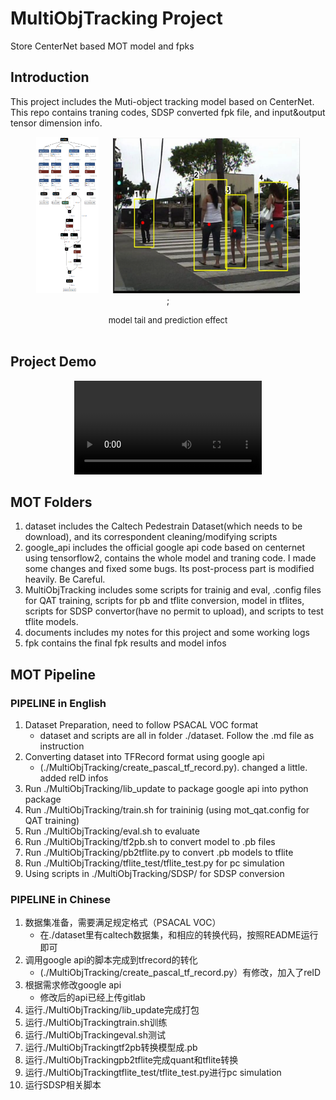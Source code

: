 # MultiObjTracking Project

Store CenterNet based MOT model and fpks

## Introduction
This project includes the Muti-object tracking model based on CenterNet. This repo contains traning codes, SDSP converted fpk file, and input&output tensor dimension info.

<center>
<figure class='half'>
<img width ='100', height = '250' src=./images/model_structure.png/> &emsp;
<img width ='300', height = '250' src=./images/static_demo.png/>;
</figure>
</center>
<center> <font size = 2> model tail and prediction effect </font> </center>
<br/>

## Project Demo

<center>
<video src="./images/video_DR_1.mp4"></video>
</center>



## MOT Folders
1. dataset includes the Caltech Pedestrain Dataset(which needs to be download), and its correspondent cleaning/modifying scripts
2. google_api includes the official google api code based on centernet using tensorflow2, contains the whole model and traning code. I made some changes and fixed some bugs. Its post-process part is modified heavily. Be Careful.
3. MultiObjTracking includes some scripts for trainig and eval, .config files for QAT training, scripts for pb and tflite conversion, model in tflites, scripts for SDSP convertor(have no permit to upload), and scripts to test tflite models.
4. documents includes my notes for this project and some working logs
5. fpk contains the final fpk results and model infos

## MOT Pipeline
### PIPELINE in English
1. Dataset Preparation, need to follow PSACAL VOC format
      * dataset and scripts are all in folder ./dataset. Follow the .md file as instruction
2. Converting dataset into TFRecord format using google api
      * (./MultiObjTracking/create_pascal_tf_record.py). changed a little. added reID infos
3. Run ./MultiObjTracking/lib_update to package google api into python package
4. Run ./MultiObjTracking/train.sh for traininig (using mot_qat.config for QAT training)
5. Run ./MultiObjTracking/eval.sh to evaluate
6. Run ./MultiObjTracking/tf2pb.sh to convert model to .pb files
7. Run ./MultiObjTracking/pb2tflite.py to convert .pb models to tflite
8. Run ./MultiObjTracking/tflite_test/tflite_test.py for pc simulation
9. Using scripts in ./MultiObjTracking/SDSP/ for SDSP conversion


### PIPELINE in Chinese
1. 数据集准备，需要满足规定格式（PSACAL VOC）
      * 在./dataset里有caltech数据集，和相应的转换代码，按照README运行即可
2. 调用google api的脚本完成到tfrecord的转化
      * (./MultiObjTracking/create_pascal_tf_record.py）有修改，加入了reID
3. 根据需求修改google api
      * 修改后的api已经上传gitlab
4. 运行./MultiObjTracking/lib_update完成打包
5. 运行./MultiObjTrackingtrain.sh训练
6. 运行./MultiObjTrackingeval.sh测试
7. 运行./MultiObjTrackingtf2pb转换模型成.pb
8. 运行./MultiObjTrackingpb2tflite完成quant和tflite转换
9. 运行./MultiObjTrackingtflite_test/tflite_test.py进行pc simulation
10. 运行SDSP相关脚本